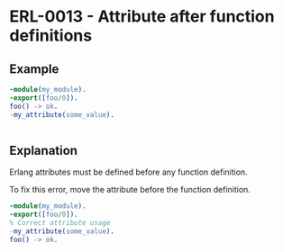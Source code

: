 # ERL-0013 - Attribute after function definitions

## Example

```erlang
-module(my_module).
-export([foo/0]).
foo() -> ok.
-my_attribute(some_value).
```

```

```

## Explanation

Erlang attributes must be defined before any function definition.

To fix this error, move the attribute before the function definition.

```erlang
-module(my_module).
-export([foo/0]).
% Correct attribute usage
-my_attribute(some_value).
foo() -> ok.
```
